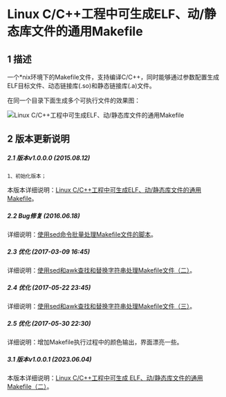 Linux C/C++工程中可生成ELF、动/静态库文件的通用Makefile
======================================================


## 1 描述
一个*nix环境下的Makefile文件，支持编译C/C++，同时能够通过参数配置生成ELF目标文件、动态链接库(.so)和静态链接库(.a)文件。

在同一个目录下面生成多个可执行文件的效果图：

![Linux C/C++工程中可生成ELF、动/静态库文件的通用Makefile](https://cdn.typecodes.com/2015/08/linux_general_makefile_2.png "Linux C/C++工程中可生成ELF、动/静态库文件的通用Makefile")

## 2 版本更新说明
##### 2.1 版本v1.0.0.0 (2015.08.12)
    1、初始化版本；

本版本详细说明：[Linux C/C++工程中可生成ELF、动/静态库文件的通用Makefile](https://typecodes.com/cseries/cppgeneralmakefile.html 'Linux C/C++工程中可生成ELF、动/静态库文件的通用Makefile')。

##### 2.2 Bug修复 (2016.06.18)

详细说明：[使用sed命令批量处理Makefile文件的脚本](https://typecodes.com/linux/handlemakefilebysed.html '使用sed命令批量处理Makefile文件的脚本')。

##### 2.3 优化 (2017-03-09 16:45)

详细说明：[使用sed和awk查找和替换字符串处理Makefile文件（二）](https://typecodes.com/linux/sedawkfindreplace2.html '使用sed和awk查找和替换字符串处理Makefile文件（二）')。

##### 2.4 优化 (2017-05-22 23:45)

详细说明：[使用sed和awk查找和替换字符串处理Makefile文件（三）](https://typecodes.com/linux/sedawkfindreplace3.html '使用sed和awk查找和替换字符串处理Makefile文件（三）')。

##### 2.5 优化 (2017-05-30 22:30)

详细说明：增加Makefile执行过程中的颜色输出，界面漂亮一些。


##### 3.1 版本v1.0.0.1 (2023.06.04)
本版本详细说明：[Linux C/C++工程中可生成 ELF、动/静态库文件的通用 Makefile（二）](https://typecodes.com/cseries/cppgeneralmakefile2.html 'Linux C/C++工程中可生成 ELF、动/静态库文件的通用 Makefile（二）')。
